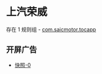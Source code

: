 # 上汽荣威

存在 1 规则组 - [com.saicmotor.tocapp](/src/apps/com.saicmotor.tocapp.ts)

## 开屏广告

- [快照-0](https://gkd-kit.gitee.io/import/12839899)
